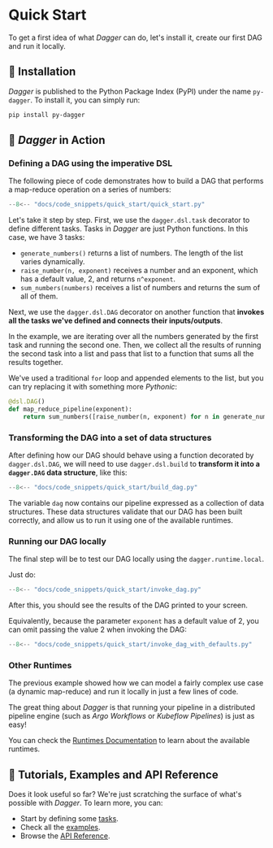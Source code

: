 # Quick Start

To get a first idea of what _Dagger_ can do, let's install it, create our first DAG and run it locally.


## 💾 Installation

_Dagger_ is published to the Python Package Index (PyPI) under the name `py-dagger`. To install it, you can simply run:

```sh
pip install py-dagger
```


## 🦸 _Dagger_ in Action

### Defining a DAG using the imperative DSL

The following piece of code demonstrates how to build a DAG that performs a map-reduce operation on a series of numbers:

```python
--8<-- "docs/code_snippets/quick_start/quick_start.py"
```

Let's take it step by step. First, we use the `dagger.dsl.task` decorator to define different tasks. Tasks in _Dagger_ are just Python functions. In this case, we have 3 tasks:

- `generate_numbers()` returns a list of numbers. The length of the list varies dynamically.
- `raise_number(n, exponent)` receives a number and an exponent, which has a default value, 2, and returns `n^exponent`.
- `sum_numbers(numbers)` receives a list of numbers and returns the sum of all of them.

Next, we use the `dagger.dsl.DAG` decorator on another function that __invokes all the tasks we've defined and connects their inputs/outputs__.

In the example, we are iterating over all the numbers generated by the first task and running the second one. Then, we collect all the results of running the second task into a list and pass that list to a function that sums all the results together.

We've used a traditional `for` loop and appended elements to the list, but you can try replacing it with something more _Pythonic_:

```python linenums="27"
@dsl.DAG()
def map_reduce_pipeline(exponent):
    return sum_numbers([raise_number(n, exponent) for n in generate_numbers()])
```


### Transforming the DAG into a set of data structures

After defining how our DAG should behave using a function decorated by `dagger.dsl.DAG`, we will need to use `dagger.dsl.build` to __transform it into a `dagger.DAG` data structure__, like this:

```python
--8<-- "docs/code_snippets/quick_start/build_dag.py"
```

The variable `dag` now contains our pipeline expressed as a collection of data structures. These data structures validate that our DAG has been built correctly, and allow us to run it using one of the available runtimes.


### Running our DAG locally

The final step will be to test our DAG locally using the `dagger.runtime.local`.

Just do:

```python
--8<-- "docs/code_snippets/quick_start/invoke_dag.py"
```

After this, you should see the results of the DAG printed to your screen. 

Equivalently, because the parameter `exponent` has a default value of 2, you can omit passing the value 2 when invoking the DAG:

```python
--8<-- "docs/code_snippets/quick_start/invoke_dag_with_defaults.py"
```


### Other Runtimes

The previous example showed how we can model a fairly complex use case (a dynamic map-reduce) and run it locally in just a few lines of code.

The great thing about _Dagger_ is that running your pipeline in a distributed pipeline engine (such as _Argo Workflows_ or _Kubeflow Pipelines_) is just as easy!

You can check the [Runtimes Documentation](user-guide/runtimes/alternatives.md) to learn about the available runtimes.


## 🧠 Tutorials, Examples and API Reference

Does it look useful so far? We're just scratching the surface of what's possible with _Dagger_. To learn more, you can:

- Start by defining some [tasks](user-guide/tasks.md).
- Check all the [examples](https://github.com/larribas/dagger/tree/main/examples).
- Browse the [API Reference](api/init.md).

